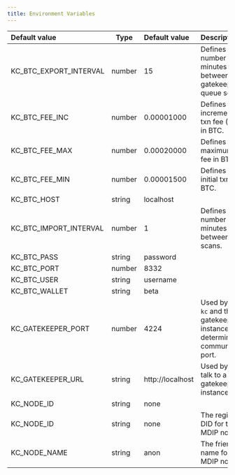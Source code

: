 ```yaml
---
title: Environment Variables
---
```


| Default value          | Type   | Default value    | Description |
|:---------------------- | ------ |:---------------- |:----------- |
| KC_BTC_EXPORT_INTERVAL | number | 15               | Defines the number of minutes between gatekeeper queue scans.
| KC_BTC_FEE_INC         | number | 0.00001000       | Defines the incremental txn fee (RBF) in BTC.
| KC_BTC_FEE_MAX         | number | 0.00020000       | Defines the maximum txn fee in BTC.
| KC_BTC_FEE_MIN         | number | 0.00001500       | Defines the initial txn fee in BTC.
| KC_BTC_HOST            | string | localhost        |
| KC_BTC_IMPORT_INTERVAL | number | 1                | Defines the number of minutes between block scans.
| KC_BTC_PASS            | string | password         |
| KC_BTC_PORT            | number | 8332             |
| KC_BTC_USER            | string | username         |
| KC_BTC_WALLET          | string | beta             |
| KC_GATEKEEPER_PORT     | number | 4224             | Used by both `kc` and the gatekeeper instance to determine the communication port. |
| KC_GATEKEEPER_URL      | string | http://localhost | Used by `kc` to talk to a gatekeeper instance. |
| KC_NODE_ID             | string | none             |
| KC_NODE_ID             | string | none             | The registered DID for this MDIP node. |
| KC_NODE_NAME           | string | anon             | The friendly name for this MDIP node. |
